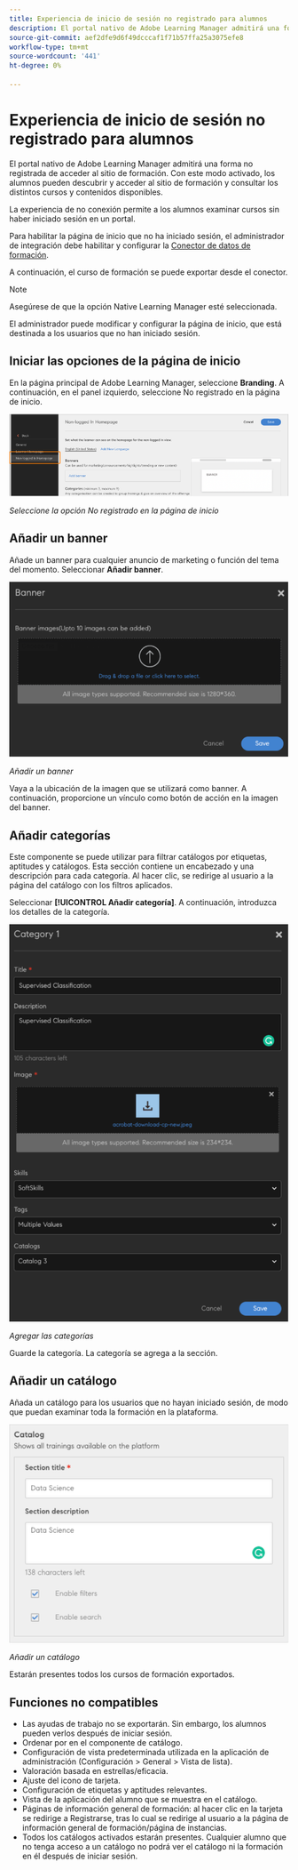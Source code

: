 ```yaml
---
title: Experiencia de inicio de sesión no registrado para alumnos
description: El portal nativo de Adobe Learning Manager admitirá una forma no registrada de acceder al sitio de formación. Con este modo activado, los alumnos pueden descubrir y acceder al sitio de formación y consultar los distintos cursos y contenidos disponibles. La experiencia de no conexión permite a los alumnos examinar cursos sin haber iniciado sesión en un portal.
source-git-commit: aef2dfe9d6f49dcccaf1f71b57ffa25a3075efe8
workflow-type: tm+mt
source-wordcount: '441'
ht-degree: 0%

---
```


# Experiencia de inicio de sesión no registrado para alumnos

El portal nativo de Adobe Learning Manager admitirá una forma no registrada de acceder al sitio de formación. Con este modo activado, los alumnos pueden descubrir y acceder al sitio de formación y consultar los distintos cursos y contenidos disponibles.

La experiencia de no conexión permite a los alumnos examinar cursos sin haber iniciado sesión en un portal.

Para habilitar la página de inicio que no ha iniciado sesión, el administrador de integración debe habilitar y configurar la [Conector de datos de formación](/help/migrated/integration-admin/feature-summary/connectors.md#training-data-access).

A continuación, el curso de formación se puede exportar desde el conector.

>[!NOTE]
>
>Asegúrese de que la opción Native Learning Manager esté seleccionada.

El administrador puede modificar y configurar la página de inicio, que está destinada a los usuarios que no han iniciado sesión.

## Iniciar las opciones de la página de inicio

En la página principal de Adobe Learning Manager, seleccione **Branding**. A continuación, en el panel izquierdo, seleccione No registrado en la página de inicio.

![opciones de homepage](assets/non-logged-in-homepage.png)

*Seleccione la opción No registrado en la página de inicio*

## Añadir un banner

Añade un banner para cualquier anuncio de marketing o función del tema del momento. Seleccionar **Añadir banner**.

![banner](assets/add-banner-image.png)

*Añadir un banner*

Vaya a la ubicación de la imagen que se utilizará como banner. A continuación, proporcione un vínculo como botón de acción en la imagen del banner.

## Añadir categorías

Este componente se puede utilizar para filtrar catálogos por etiquetas, aptitudes y catálogos. Esta sección contiene un encabezado y una descripción para cada categoría. Al hacer clic, se redirige al usuario a la página del catálogo con los filtros aplicados.

Seleccionar **[!UICONTROL Añadir categoría]**. A continuación, introduzca los detalles de la categoría.

![agregar categoría](assets/add-category.png)

*Agregar las categorías*

Guarde la categoría. La categoría se agrega a la sección.

## Añadir un catálogo

Añada un catálogo para los usuarios que no hayan iniciado sesión, de modo que puedan examinar toda la formación en la plataforma.

![añadir catálogo](assets/add-catalog.png)

*Añadir un catálogo*

Estarán presentes todos los cursos de formación exportados.

## Funciones no compatibles

* Las ayudas de trabajo no se exportarán. Sin embargo, los alumnos pueden verlos después de iniciar sesión.
* Ordenar por en el componente de catálogo.
* Configuración de vista predeterminada utilizada en la aplicación de administración (Configuración > General > Vista de lista).
* Valoración basada en estrellas/eficacia.
* Ajuste del icono de tarjeta.
* Configuración de etiquetas y aptitudes relevantes.
* Vista de la aplicación del alumno que se muestra en el catálogo.
* Páginas de información general de formación: al hacer clic en la tarjeta se redirige a Registrarse, tras lo cual se redirige al usuario a la página de información general de formación/página de instancias.
* Todos los catálogos activados estarán presentes. Cualquier alumno que no tenga acceso a un catálogo no podrá ver el catálogo ni la formación en él después de iniciar sesión.
